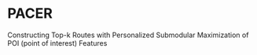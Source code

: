 # PACER
Constructing Top-k Routes with Personalized Submodular Maximization of POI (point of interest) Features
